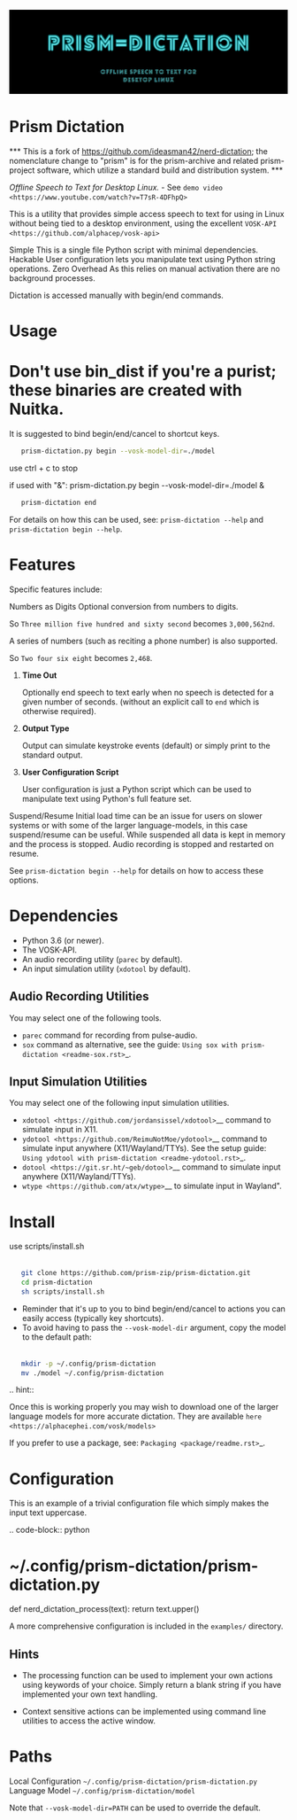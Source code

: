 ![Prism Dictation](docs/banner.png)



# Prism Dictation

*** This is a fork of https://github.com/ideasman42/nerd-dictation; the nomenclature change to "prism" is for the prism-archive and related prism-project software, which utilize a standard build and distribution system. ***


*Offline Speech to Text for Desktop Linux.* - See `demo video <https://www.youtube.com/watch?v=T7sR-4DFhpQ>`

This is a utility that provides simple access speech to text for using in Linux
without being tied to a desktop environment, using the excellent `VOSK-API <https://github.com/alphacep/vosk-api>`


Simple
   This is a single file Python script with minimal dependencies.
Hackable
   User configuration lets you manipulate text using Python string operations.
Zero Overhead
   As this relies on manual activation there are no background processes.

Dictation is accessed manually with begin/end commands.


Usage
========

# Don't use bin_dist if you're a purist; these binaries are created with Nuitka.

It is suggested to bind begin/end/cancel to shortcut keys.

``` bash
   prism-dictation.py begin --vosk-model-dir=./model
```

use ctrl + c to stop


if used with "&": prism-dictation.py begin --vosk-model-dir=./model &

``` bash
   prism-dictation end
```

For details on how this can be used, see:
``prism-dictation --help`` and ``prism-dictation begin --help``.


Features
========

Specific features include:

Numbers as Digits
   Optional conversion from numbers to digits.

   So ``Three million five hundred and sixty second`` becomes ``3,000,562nd``.

   A series of numbers (such as reciting a phone number) is also supported.

   So ``Two four six eight`` becomes ``2,468``.

1. **Time Out**

   Optionally end speech to text early when no speech is detected for a given number of seconds.
   (without an explicit call to ``end`` which is otherwise required).

2. **Output Type**

   Output can simulate keystroke events (default) or simply print to the standard output.

3. **User Configuration Script**

   User configuration is just a Python script which can be used to manipulate text using Python's full feature set.

Suspend/Resume
   Initial load time can be an issue for users on slower systems or with some of the larger language-models,
   in this case suspend/resume can be useful.
   While suspended all data is kept in memory and the process is stopped.
   Audio recording is stopped and restarted on resume.

See ``prism-dictation begin --help`` for details on how to access these options.


Dependencies
============

- Python 3.6 (or newer).
- The VOSK-API.
- An audio recording utility (``parec`` by default).
- An input simulation utility (``xdotool`` by default).


Audio Recording Utilities
-------------------------

You may select one of the following tools.

- ``parec`` command for recording from pulse-audio.
- ``sox`` command as alternative, see the guide: `Using sox with prism-dictation <readme-sox.rst>`_.


Input Simulation Utilities
--------------------------

You may select one of the following input simulation utilities.

- `xdotool <https://github.com/jordansissel/xdotool>`__ command to simulate input in X11.
- `ydotool <https://github.com/ReimuNotMoe/ydotool>`__ command to simulate input anywhere (X11/Wayland/TTYs).
  See the setup guide: `Using ydotool with prism-dictation <readme-ydotool.rst>`_.
- `dotool <https://git.sr.ht/~geb/dotool>`__ command to simulate input anywhere (X11/Wayland/TTYs).
- `wtype <https://github.com/atx/wtype>`__ to simulate input in Wayland".


Install
=======

use scripts/install.sh

```bash

   git clone https://github.com/prism-zip/prism-dictation.git
   cd prism-dictation
   sh scripts/install.sh

```

- Reminder that it's up to you to bind begin/end/cancel to actions you can easily access (typically key shortcuts).
- To avoid having to pass the ``--vosk-model-dir`` argument, copy the model to the default path:

```bash

   mkdir -p ~/.config/prism-dictation
   mv ./model ~/.config/prism-dictation

```

.. hint::

   Once this is working properly you may wish to download one of the larger language models for more accurate dictation.
   They are available `here <https://alphacephei.com/vosk/models>`


If you prefer to use a package, see: `Packaging <package/readme.rst>`_.


Configuration
=============

This is an example of a trivial configuration file which simply makes the input text uppercase.

.. code-block:: python

   # ~/.config/prism-dictation/prism-dictation.py
   def nerd_dictation_process(text):
       return text.upper()


A more comprehensive configuration is included in the ``examples/`` directory.

Hints
-----

- The processing function can be used to implement your own actions using keywords of your choice.
  Simply return a blank string if you have implemented your own text handling.

- Context sensitive actions can be implemented using command line utilities to access the active window.


Paths
=====

Local Configuration
   ``~/.config/prism-dictation/prism-dictation.py``
Language Model
   ``~/.config/prism-dictation/model``

   Note that ``--vosk-model-dir=PATH`` can be used to override the default.


